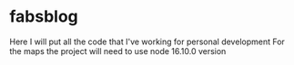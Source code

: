 # fabsblog
Here I will put all the code that I've working for personal development
For the maps the project will need to use node 16.10.0 version